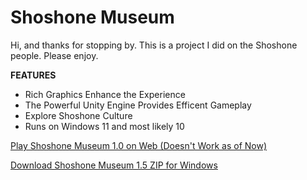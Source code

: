 # Shoshone Museum

Hi, and thanks for stopping by. This is a project I did on the Shoshone people. Please enjoy.

**FEATURES**

* Rich Graphics Enhance the Experience
* The Powerful Unity Engine Provides Efficent Gameplay
* Explore Shoshone Culture
* Runs on Windows 11 and most likely 10

[Play Shoshone Museum 1.0 on Web (Doesn't Work as of Now)](https://wackycantcode.github.io/shoshonemuseum/Rel1/index.html)


[Download Shoshone Museum 1.5 ZIP for Windows](https://github.com/wackycantcode/shoshonemuseum/releases/download/Release1.5/Rel1.5PC.zip)


